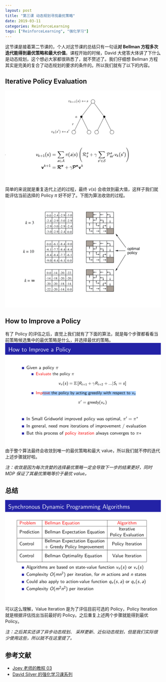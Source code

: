 ```yaml
---
layout: post
title: "第三课 动态规划寻找最优策略"
date: 2019-03-11
categories: ReinforceLearning
tags: ["ReinforceLearning", "强化学习"]
---
```

这节课是接着第二节课的，个人对这节课的总结只有一句话**对 Bellman 方程多次迭代能得到最优策略和最大价值**。课程开始的时候，David 大佬答大体讲了下什么是动态规划，这个想必大家都很熟悉了，就不赘述了。我们仔细想 Bellman 方程其实是完美的复合了动态规划的要求的条件的。所以我们就有了以下的内容。
<!--more-->
## Iterative Policy Evaluation
![](/assets/images/blog/20190311-RL03/CleanShot%202019-02-28%20at%2015.27.06@2x.png)
简单的来说就是重复迭代上述的过程，最终 $v(s)$ 会收敛到最大值，这样子我们就能评估当前选择的 Policy  $\pi$ 好不好了。下图为算法收敛的过程。
![](/assets/images/blog/20190311-RL03/CleanShot%202019-02-28%20at%2015.28.54@2x.png)

## How to Improve a Policy
有了 Policy 的评估之后，直觉上我们就有了下面的算法，就是每个步骤都看看当前策略候选集中的最优策略是什么，并选择最优的策略。
![](/assets/images/blog/20190311-RL03/CleanShot%202019-02-28%20at%2015.30.22@2x.png)
由于整个算法最终会收敛到唯一的最优策略和最大 value，所以我们就不停的迭代上述步骤就好啦。

*注：收敛是因为每次贪婪的选择最优策略一定会导致下一步的结果更好，同时 MDP 保证了其最优策略等价于最优 value。*

## 总结
![](/assets/images/blog/20190311-RL03/CleanShot%202019-02-28%20at%2015.34.12@2x.png)
可以这么理解，Value Iteration 是为了评估目前可选的 Policy，Policy Iteration 就是根据评估找出当前最好的 Policy。之后重复上述两个步骤就能得到最优 Policy。

*注：之后其实还讲了异步动态规划、 采样更新、近似动态规划，但是我们实际很少使用这些，所以就不在这里提了。*

## 参考文献
- [Joey 老师的教程 03](https://blog.csdn.net/dukuku5038/article/details/84516559)
- [David Silver 的强化学习课系列](https://space.bilibili.com/74997410/video)
